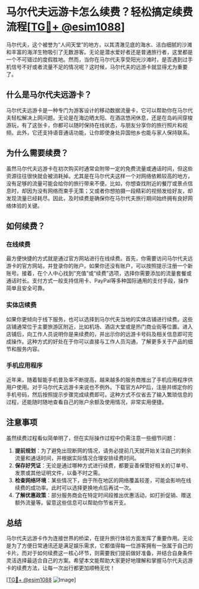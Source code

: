 # 马尔代夫远游卡怎么续费？轻松搞定续费流程[[TG💪+ @esim1088](https://t.me/s/esim1088)]

马尔代夫，这个被誉为“人间天堂”的地方，以其清澈见底的海水、洁白细腻的沙滩和丰富的海洋生物吸引了无数游客。无论是潜水爱好者还是普通旅行者，这里都是一个不可错过的度假胜地。然而，当你在马尔代夫享受阳光沙滩时，是否遇到过手机信号不好或者流量不足的情况呢？这时候，马尔代夫的远游卡就显得尤为重要了。

## 什么是马尔代夫远游卡？

马尔代夫远游卡是一种专门为游客设计的移动数据流量卡，它可以帮助你在马尔代夫轻松解决上网问题。无论是在海边晒太阳、在酒店悠闲休息，还是在岛屿间穿梭游玩，有了这张卡，你都可以随时保持在线状态，与朋友分享你的旅行照片和视频。此外，它还支持语音通话功能，让你即使身处异国他乡也能与家人保持联系。

## 为什么需要续费？

虽然马尔代夫远游卡在初次购买时通常会附带一定的免费流量或通话时间，但这些资源往往很快就会被消耗掉。尤其是在马尔代夫这样一个对网络依赖较高的地方，没有足够的流量可能会给你的旅行带来不便。比如，你想查找附近的餐厅或景点信息时，却因为没有网络而束手无策；又或者你想拍摄一段精彩的视频发给好友，却发现流量已经耗尽。因此，及时续费是确保你在马尔代夫旅行期间始终拥有良好网络体验的关键。

## 如何续费？

### 在线续费

最方便快捷的方式就是通过官方网站进行在线续费。首先，你需要访问马尔代夫远游卡的官方网站，并登录你的账户。如果你还没有账户，可以按照提示注册一个新账号。接着，在个人中心找到“充值”或“续费”选项，选择你需要添加的流量套餐或通话时长。支付方式一般支持信用卡、PayPal等多种国际通用的支付手段，操作简单且安全可靠。

### 实体店续费

如果你更倾向于线下服务，也可以选择到马尔代夫当地的实体店铺进行续费。这些店铺通常位于主要旅游区附近，比如机场、酒店大堂或是热门商业街等位置。进入店铺后，向工作人员说明你是来续费的，并出示你的远游卡号码及相关信息即可完成操作。这种方式的好处在于你可以直接与工作人员沟通，了解更多关于产品的细节和服务内容。

### 手机应用程序

近年来，随着智能手机普及率不断提高，越来越多的服务商推出了手机应用程序供用户使用。对于马尔代夫远游卡来说也不例外。下载官方APP后，注册并绑定你的手机号码，然后按照提示步骤完成续费即可。这种方式不仅省去了输入繁琐信息的过程，还能随时随地查看自己的账户余额及使用情况，非常实用便捷。

## 注意事项

虽然续费过程看似简单明了，但在实际操作过程中仍需注意一些细节问题：

1. **提前规划**：为了避免出现断网的情况，请务必提前几天就开始关注自己的剩余流量和通话时间，并根据实际情况合理安排续费时间。
2. **保存好凭证**：无论是通过哪种方式进行续费，都要妥善保管好相关的订单号、发票或其他证明文件，以备不时之需。
3. **检查网络环境**：某些情况下，由于所在地区的网络覆盖较差，可能会影响在线续费的成功率。此时可以选择更换地点后再试一次。
4. **了解优惠政策**：部分服务商会在特定时间段推出优惠活动，如打折促销、赠送额外流量等。留意这些信息可以帮助你节省开支。

## 总结

马尔代夫远游卡作为连接世界的桥梁，在提升旅行体验方面发挥了重要作用。无论是为了方便日常通讯还是满足娱乐需求，它都值得每一位游客拥有一张属于自己的卡片。而对于如何续费这一核心环节，则需要我们提前做好准备，并结合自身条件灵活选择最适合自己的方案。希望本文能帮助大家更好地理解和掌握马尔代夫远游卡的续费方法，让每一次出行都更加顺畅无忧！

[[TG💪+ @esim1088](https://t.me/s/esim1088) ![Image](https://i.postimg.cc/4NQfJmqS/Snipaste-2025-05-13-00-14-12.png)]
